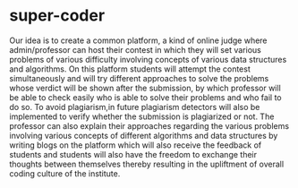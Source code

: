 # super-coder
Our idea is to create a common platform, a kind of online judge
where admin/professor can host their contest in which they will set various problems of
various difficulty involving concepts of various data structures and algorithms.
On this platform students will attempt the contest simultaneously and will try different
approaches to solve the problems whose verdict will be shown after the submission, by
which professor will be able to check easily who is able to solve their problems and who
fail to do so.
To avoid plagiarism,in future plagiarism detectors will also be implemented to verify whether the
submission is plagiarized or not. The professor can also explain their approaches
regarding the various problems involving various concepts of different algorithms and
data structures by writing blogs on the platform which will also receive the feedback of
students and students will also have the freedom to exchange their thoughts between
themselves thereby resulting in the upliftment of overall coding culture of the institute.
